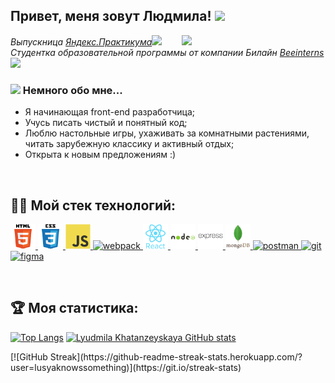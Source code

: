 <h2> Привет, меня зовут Людмила! <img src="https://media.giphy.com/media/mGcNjsfWAjY5AEZNw6/giphy.gif" width="80"></h2>
<img align='right' src="https://i.postimg.cc/3xwrv9MD/I-love-to-design-illustrate-and-eat-pizza.gif" width="230">
<p><em>Выпускница <a href="https://practicum.yandex.ru">Яндекс.Практикума</a><img src="https://media.giphy.com/media/fYSnHlufseco8Fh93Z/giphy.gif" width="30"></br>Студентка образовательной программы от компании Билайн <a href="https://www.beeline-interns.ru/"> Beeinterns</a><img src="https://media.giphy.com/media/WUlplcMpOCEmTGBtBW/giphy.gif" width="30"> 
</em></p>

### <img src="https://media.giphy.com/media/VgCDAzcKvsR6OM0uWg/giphy.gif" width="50"> Немного обо мне...  
- Я начинающая front-end разработчица;
- Учусь писать чистый и понятный код;
- Люблю настольные игры, ухаживать за комнатными растениями, читать зарубежную классику и
активный отдых;
- Открыта к новым предложениям :)
<br>

## :supervillain_woman: Мой стек технологий: ##
<p align="left">
    <a href="https://www.w3.org/html/" target="_blank"> <img src="https://raw.githubusercontent.com/devicons/devicon/master/icons/html5/html5-original-wordmark.svg" alt="html5" width="40" height="40"/> </a>
    <a href="https://www.w3schools.com/css/" target="_blank"> <img src="https://raw.githubusercontent.com/devicons/devicon/master/icons/css3/css3-original-wordmark.svg" alt="css3" width="40" height="40"/> </a>
    <a href="https://developer.mozilla.org/en-US/docs/Web/JavaScript" target="_blank"> <img src="https://raw.githubusercontent.com/devicons/devicon/master/icons/javascript/javascript-original.svg" alt="javascript" width="40" height="40"/> </a>
<a href="https://webpack.js.org/" target="_blank"> <img src="https://www.vectorlogo.zone/logos/js_webpack/js_webpack-icon.svg" alt="webpack" width="40" height="40"/> </a>
<a href="https://reactjs.org/" target="_blank"> <img src="https://raw.githubusercontent.com/devicons/devicon/master/icons/react/react-original-wordmark.svg" alt="react" width="40" height="40"/> </a>
<a href="https://nodejs.org" target="_blank"> <img src="https://raw.githubusercontent.com/devicons/devicon/master/icons/nodejs/nodejs-original-wordmark.svg" alt="nodejs" width="40" height="40"/> </a>
    <a href="https://expressjs.com" target="_blank"> <img src="https://raw.githubusercontent.com/devicons/devicon/master/icons/express/express-original-wordmark.svg" alt="express" width="40" height="40"/> </a>
    <a href="https://www.mongodb.com/" target="_blank"> <img src="https://raw.githubusercontent.com/devicons/devicon/master/icons/mongodb/mongodb-original-wordmark.svg" alt="mongodb" width="40" height="40"/> </a>
<a href="https://www.postman.com/" target="_blank"> <img src="https://www.vectorlogo.zone/logos/getpostman/getpostman-icon.svg" alt="postman" width="40" height="40"/> </a>
<a href="https://git-scm.com/" target="_blank"> <img src="https://www.vectorlogo.zone/logos/git-scm/git-scm-icon.svg" alt="git" width="40" height="40"/> </a>
<a href="https://www.figma.com" target="_blank"> <img src="https://www.vectorlogo.zone/logos/figma/figma-icon.svg" alt="figma" width="40" height="40"/> </a>
    </p>
<br>

## :trophy: Моя статистика: ##
[![Top Langs](https://github-readme-stats.vercel.app/api/top-langs/?username=lusyaknowssomething&layout=compact&theme=graywhite&card_width=445)](https://github.com/lusyaknowssomething)
[![Lyudmila Khatanzeyskaya GitHub stats](https://github-readme-stats.vercel.app/api?username=lusyaknowssomething&theme=graywhite&count_private=true&show_icons=true&hide=stars,issues)](https://github.com/lusyaknowssomething)
<br>
<div style="display:flex; justify-content:center">
[![GitHub Streak](https://github-readme-streak-stats.herokuapp.com/?user=lusyaknowssomething)](https://git.io/streak-stats)
</div>
